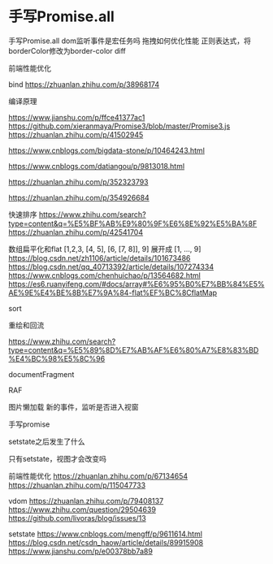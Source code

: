 # 手写Promise.all

手写Promise.all
dom监听事件是宏任务吗
拖拽如何优化性能
正则表达式，将borderColor修改为border-color
diff

前端性能优化

bind
https://zhuanlan.zhihu.com/p/38968174

编译原理

https://www.jianshu.com/p/ffce41377ac1
https://github.com/xieranmaya/Promise3/blob/master/Promise3.js
https://zhuanlan.zhihu.com/p/41502945

https://www.cnblogs.com/bigdata-stone/p/10464243.html

https://www.cnblogs.com/datiangou/p/9813018.html

https://zhuanlan.zhihu.com/p/352323793

https://zhuanlan.zhihu.com/p/354926684

快速排序
https://www.zhihu.com/search?type=content&q=%E5%BF%AB%E9%80%9F%E6%8E%92%E5%BA%8F
https://zhuanlan.zhihu.com/p/42541704

数组扁平化和flat
[1,2,3, [4, 5], [6, [7, 8]], 9] 展开成 [1, ..., 9]
https://blog.csdn.net/zh1106/article/details/101673486
https://blog.csdn.net/qq_40713392/article/details/107274334
https://www.cnblogs.com/chenhuichao/p/13564682.html
https://es6.ruanyifeng.com/#docs/array#%E6%95%B0%E7%BB%84%E5%AE%9E%E4%BE%8B%E7%9A%84-flat%EF%BC%8CflatMap

sort

重绘和回流

https://www.zhihu.com/search?type=content&q=%E5%89%8D%E7%AB%AF%E6%80%A7%E8%83%BD%E4%BC%98%E5%8C%96

documentFragment

RAF

图片懒加载 新的事件，监听是否进入视窗

手写promise

setstate之后发生了什么

只有setstate，视图才会改变吗

前端性能优化
https://zhuanlan.zhihu.com/p/67134654
https://zhuanlan.zhihu.com/p/115047733

vdom
https://zhuanlan.zhihu.com/p/79408137
https://www.zhihu.com/question/29504639
https://github.com/livoras/blog/issues/13

setstate
https://www.cnblogs.com/mengff/p/9611614.html
https://blog.csdn.net/csdn_haow/article/details/89915908
https://www.jianshu.com/p/e00378bb7a89

